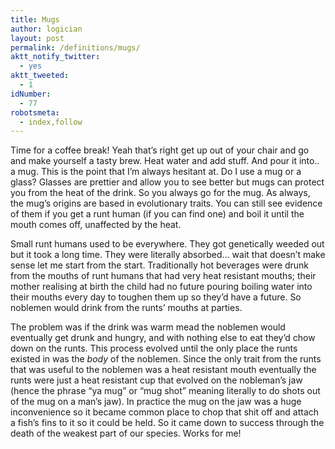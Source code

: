 ```yaml
---
title: Mugs
author: logician
layout: post
permalink: /definitions/mugs/
aktt_notify_twitter:
  - yes
aktt_tweeted:
  - 1
idNumber:
  - 77
robotsmeta:
  - index,follow
---
```

Time for a coffee break! <!--more-->Yeah that&#8217;s right get up out of your chair and go and make yourself a tasty brew. Heat water and add stuff. And pour it into.. a mug. This is the point that I&#8217;m always hesitant at. Do I use a mug or a glass? Glasses are prettier and allow you to see better but mugs can protect you from the heat of the drink. So you always go for the mug. As always, the mug&#8217;s origins are based in evolutionary traits. You can still see evidence of them if you get a runt human (if you can find one) and boil it until the mouth comes off, unaffected by the heat.

Small runt humans used to be everywhere. They got genetically weeded out but it took a long time. They were literally absorbed&#8230; wait that doesn&#8217;t make sense let me start from the start. Traditionally hot beverages were drunk from the mouths of runt humans that had very heat resistant mouths; their mother realising at birth the child had no future pouring boiling water into their mouths every day to toughen them up so they&#8217;d have a future. So noblemen would drink from the runts&#8217; mouths at parties.

The problem was if the drink was warm mead the noblemen would eventually get drunk and hungry, and with nothing else to eat they&#8217;d chow down on the runts. This process evolved until the only place the runts existed in was the *body* of the noblemen. Since the only trait from the runts that was useful to the noblemen was a heat resistant mouth eventually the runts were just a heat resistant cup that evolved on the nobleman&#8217;s jaw (hence the phrase &#8220;ya mug&#8221; or &#8220;mug shot&#8221; meaning literally to do shots out of the mug on a man&#8217;s jaw). In practice the mug on the jaw was a huge inconvenience so it became common place to chop that shit off and attach a fish&#8217;s fins to it so it could be held. So it came down to success through the death of the weakest part of our species. Works for me!